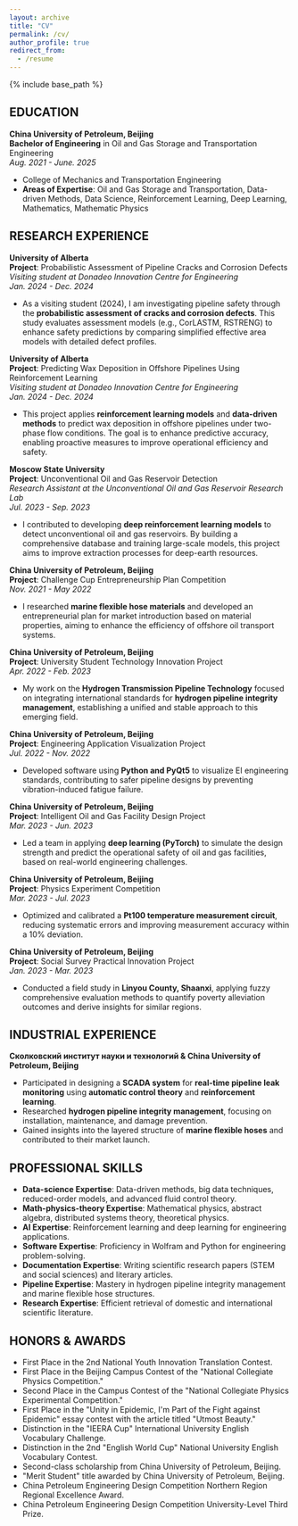 ```yaml
---
layout: archive
title: "CV"
permalink: /cv/
author_profile: true
redirect_from:
  - /resume
---
```


{% include base_path %}

## EDUCATION

**China University of Petroleum, Beijing**  
**Bachelor of Engineering** in Oil and Gas Storage and Transportation Engineering  
*Aug. 2021 - June. 2025*  
- College of Mechanics and Transportation Engineering  
- **Areas of Expertise**: Oil and Gas Storage and Transportation, Data-driven Methods, Data Science, Reinforcement Learning, Deep Learning, Mathematics, Mathematic Physics

## RESEARCH EXPERIENCE

**University of Alberta**  
**Project**: Probabilistic Assessment of Pipeline Cracks and Corrosion Defects  
*Visiting student at Donadeo Innovation Centre for Engineering*  
*Jan. 2024 - Dec. 2024*  
- As a visiting student (2024), I am investigating pipeline safety through the **probabilistic assessment of cracks and corrosion defects**. This study evaluates assessment models (e.g., CorLASTM, RSTRENG) to enhance safety predictions by comparing simplified effective area models with detailed defect profiles.

**University of Alberta**  
**Project**: Predicting Wax Deposition in Offshore Pipelines Using Reinforcement Learning  
*Visiting student at Donadeo Innovation Centre for Engineering*  
*Jan. 2024 - Dec. 2024*  
- This project applies **reinforcement learning models** and **data-driven methods** to predict wax deposition in offshore pipelines under two-phase flow conditions. The goal is to enhance predictive accuracy, enabling proactive measures to improve operational efficiency and safety.

**Moscow State University**  
**Project**: Unconventional Oil and Gas Reservoir Detection  
*Research Assistant at the Unconventional Oil and Gas Reservoir Research Lab*  
*Jul. 2023 - Sep. 2023*  
- I contributed to developing **deep reinforcement learning models** to detect unconventional oil and gas reservoirs. By building a comprehensive database and training large-scale models, this project aims to improve extraction processes for deep-earth resources.

**China University of Petroleum, Beijing**   
**Project**: Challenge Cup Entrepreneurship Plan Competition  
*Nov. 2021 - May 2022*  
- I researched **marine flexible hose materials** and developed an entrepreneurial plan for market introduction based on material properties, aiming to enhance the efficiency of offshore oil transport systems.

**China University of Petroleum, Beijing**   
**Project**: University Student Technology Innovation Project  
*Apr. 2022 - Feb. 2023*  
- My work on the **Hydrogen Transmission Pipeline Technology** focused on integrating international standards for **hydrogen pipeline integrity management**, establishing a unified and stable approach to this emerging field.

**China University of Petroleum, Beijing**   
**Project**: Engineering Application Visualization Project  
*Jul. 2022 - Nov. 2022*  
- Developed software using **Python and PyQt5** to visualize EI engineering standards, contributing to safer pipeline designs by preventing vibration-induced fatigue failure.

**China University of Petroleum, Beijing**   
**Project**: Intelligent Oil and Gas Facility Design Project  
*Mar. 2023 - Jun. 2023*  
- Led a team in applying **deep learning (PyTorch)** to simulate the design strength and predict the operational safety of oil and gas facilities, based on real-world engineering challenges.

**China University of Petroleum, Beijing**   
**Project**: Physics Experiment Competition  
*Mar. 2023 - Jul. 2023*  
- Optimized and calibrated a **Pt100 temperature measurement circuit**, reducing systematic errors and improving measurement accuracy within a 10% deviation.

**China University of Petroleum, Beijing**   
**Project**: Social Survey Practical Innovation Project  
*Jan. 2023 - Mar. 2023*  
- Conducted a field study in **Linyou County, Shaanxi**, applying fuzzy comprehensive evaluation methods to quantify poverty alleviation outcomes and derive insights for similar regions.

## INDUSTRIAL EXPERIENCE

**Сколковский институт науки и технологий & China University of Petroleum, Beijing**    
- Participated in designing a **SCADA system** for **real-time pipeline leak monitoring** using **automatic control theory** and **reinforcement learning**.  
- Researched **hydrogen pipeline integrity management**, focusing on installation, maintenance, and damage prevention.  
- Gained insights into the layered structure of **marine flexible hoses** and contributed to their market launch.  

## PROFESSIONAL SKILLS

- **Data-science Expertise**: Data-driven methods, big data techniques, reduced-order models, and advanced fluid control theory.
- **Math-physics-theory Expertise**: Mathematical physics, abstract algebra, distributed systems theory, theoretical physics.
- **AI Expertise**: Reinforcement learning and deep learning for engineering applications.
- **Software Expertise**: Proficiency in Wolfram and Python for engineering problem-solving.
- **Documentation Expertise**: Writing scientific research papers (STEM and social sciences) and literary articles.
- **Pipeline Expertise**: Mastery in hydrogen pipeline integrity management and marine flexible hose structures.
- **Research Expertise**: Efficient retrieval of domestic and international scientific literature.

## HONORS & AWARDS

- First Place in the 2nd National Youth Innovation Translation Contest.
- First Place in the Beijing Campus Contest of the "National Collegiate Physics Competition."
- Second Place in the Campus Contest of the "National Collegiate Physics Experimental Competition."
- First Place in the "Unity in Epidemic, I'm Part of the Fight against Epidemic" essay contest with the article titled "Utmost Beauty."
- Distinction in the "IEERA Cup" International University English Vocabulary Challenge.
- Distinction in the 2nd "English World Cup" National University English Vocabulary Contest.
- Second-class scholarship from China University of Petroleum, Beijing.
- "Merit Student" title awarded by China University of Petroleum, Beijing.
- China Petroleum Engineering Design Competition Northern Region Regional Excellence Award.
- China Petroleum Engineering Design Competition University-Level Third Prize.
